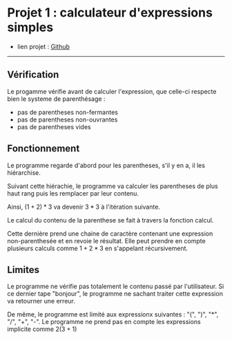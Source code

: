 # Projet 1 : calculateur d'expressions simples

- lien projet : [Github](https://github.com/Spaceiii/expression_calculator/)

---

## Vérification

Le progamme vérifie avant de calculer l'expression, que celle-ci respecte bien le systeme de parenthésage :

- pas de parentheses non-fermantes
- pas de parentheses non-ouvrantes
- pas de parentheses vides

## Fonctionnement

Le programme regarde d'abord pour les parentheses, s'il y en a, il les hiérarchise.

Suivant cette hiérachie, le programme va calculer les parentheses de plus haut rang puis les remplacer par leur contenu.

Ainsi, $`(1+2)*3`$ va devenir $`3*3`$ à l'itération suivante.

Le calcul du contenu de la parenthese se fait à travers la fonction calcul.

Cette dernière prend une chaine de caractère contenant une expression non-parenthesée et en revoie le résultat. Elle peut prendre en compte plusieurs calculs comme $`1+2*3`$ en s'appelant récursivement.

## Limites 

Le programme ne vérifie pas totalement le contenu passé par l'utilisateur. Si ce dernier tape "bonjour", le programme ne sachant traiter cette expression va retourner une erreur.

De même, le programme est limité aux expressionx suivantes : "(", ")", "*", "/", "+", "-". Le programme ne prend pas en compte les expressions implicite comme $`2(3+1)`$